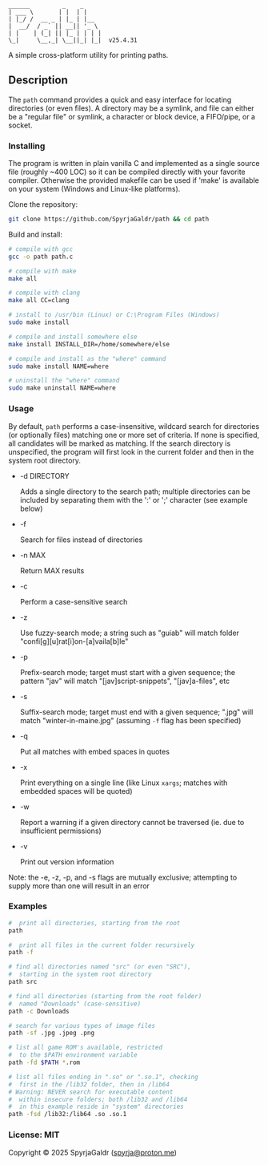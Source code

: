 ```
______         _    _
| ___ \       | |  | |
| |_/ /  __ _ | |_ | |__
|  __/  / _` || __|| '_ \
| |    | (_| || |_ | | | |
\_|     \__,_| \__||_| |_|  v25.4.31

```
A simple cross-platform utility for printing paths.

## Description

The `path` command provides a quick and easy interface for locating directories (or even files). A directory may be a symlink, and file can either be a "regular file" or symlink, a character or block device, a FIFO/pipe, or a socket.

### Installing

The program is written in plain vanilla C and implemented as a single source file (roughly ~400 LOC) so it can be compiled directly with your favorite compiler. Otherwise the provided makefile can be used if 'make' is available on your system (Windows and Linux-like platforms).

Clone the repository:

```bash
git clone https://github.com/SpyrjaGaldr/path && cd path
```

Build and install:

```bash
# compile with gcc
gcc -o path path.c

# compile with make
make all

# compile with clang
make all CC=clang

# install to /usr/bin (Linux) or C:\Program Files (Windows)
sudo make install

# compile and install somewhere else
make install INSTALL_DIR=/home/somewhere/else

# compile and install as the "where" command
sudo make install NAME=where

# uninstall the "where" command
sudo make uninstall NAME=where
```

### Usage

By default, `path` performs a case-insensitive, wildcard search for directories (or optionally files) matching one or more set of criteria. If none is specified, all candidates will be marked as matching. If the search directory is unspecified, the program will first look in the current folder and then in the system root directory.

* -d DIRECTORY

    Adds a single directory to the search path; multiple directories can be included by separating them with the ':' or ';' character (see example below)

* -f

    Search for files instead of directories

* -n MAX

    Return MAX results

* -c

    Perform a case-sensitive search

* -z

    Use fuzzy-search mode; a string such as "guiab" will match folder "confi[g][u]rat[i]on-[a]vaila[b]le"

* -p

    Prefix-search mode; target must start with a given sequence; the pattern "jav" will match "[jav]script-snippets", "[jav]a-files", etc

* -s

    Suffix-search mode; target must end with a given sequence; ".jpg" will match "winter-in-maine.jpg" (assuming `-f` flag has been specified)

* -q

    Put all matches with embed spaces in quotes

* -x

    Print everything on a single line (like Linux `xargs`; matches with embedded spaces will be quoted)

* -w

    Report a warning if a given directory cannot be traversed (ie. due to insufficient permissions)

* -v

    Print out version information

Note: the -e, -z, -p, and -s flags are mutually exclusive; attempting to supply more than one will result in an error

### Examples

```bash
#  print all directories, starting from the root
path

#  print all files in the current folder recursively
path -f

# find all directories named "src" (or even "SRC"),
#  starting in the system root directory
path src

# find all directories (starting from the root folder)
#  named "Downloads" (case-sensitive)
path -c Downloads

# search for various types of image files
path -sf .jpg .jpeg .png

# list all game ROM's available, restricted
#  to the $PATH environment variable
path -fd $PATH *.rom

# list all files ending in ".so" or ".so.1", checking
#  first in the /lib32 folder, then in /lib64
# Warning: NEVER search for executable content
#  within insecure folders; both /lib32 and /lib64
#  in this example reside in "system" directories
path -fsd /lib32:/lib64 .so .so.1
```

### License: MIT
Copyright © 2025 SpyrjaGaldr (spyrja@proton.me)

